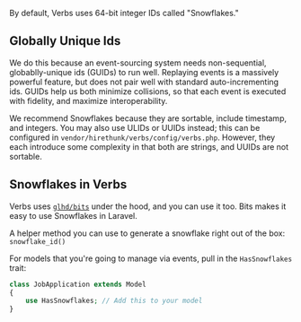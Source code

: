 By default, Verbs uses 64-bit integer IDs called "Snowflakes."

## Globally Unique Ids

We do this because an event-sourcing system needs non-sequential, globablly-unique ids (GUIDs) to run well. Replaying events is a massively powerful feature, but does not pair well with standard auto-incrementing ids.
GUIDs help us both minimize collisions, so that each event is executed with fidelity, and maximize interoperability.

We recommend Snowflakes because they are sortable, include timestamp, and integers.
You may also use ULIDs or UUIDs instead; this can be configured in `vendor/hirethunk/verbs/config/verbs.php`. However, they each introduce some complexity in that both are strings, and UUIDs are not sortable.

## Snowflakes in Verbs

Verbs uses [`glhd/bits`](https://github.com/glhd/bits) under the hood, and you can use it too. Bits makes it easy to use Snowflakes in Laravel.

A helper method you can use to generate a snowflake right out of the box: `snowflake_id()`

For models that you're going to manage via events, pull in the `HasSnowflakes` trait:

```php
class JobApplication extends Model
{
    use HasSnowflakes; // Add this to your model
}
```
